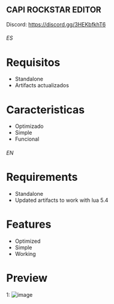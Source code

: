 ## CAPI ROCKSTAR EDITOR

Discord: https://discord.gg/3HEKbfkhT6

###### ES ######

# Requisitos

* Standalone
* Artifacts actualizados

# Caracteristicas
 
* Optimizado
* Simple
* Funcional

###### EN ######

# Requirements

* Standalone
* Updated artifacts to work with lua 5.4

# Features
 
* Optimized
* Simple
* Working

# Preview
1: ![image](https://media.discordapp.net/attachments/1210655639408214090/1236080752798466088/Captura_de_pantalla_2024-05-03_232007.png?ex=6636b568&is=663563e8&hm=1a02c57697c1eef6b5238c2656a47ed5e799ccd9d9b5d03ac3ad135cd3a6b919&=&format=webp&quality=lossless&width=206&height=467)
